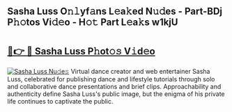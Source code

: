 ## Sasha Luss O𝚗𝚕yf𝚊ns L𝚎a𝚔ed N𝚞𝚍es - Part-BDj P𝚑𝚘tos Vi𝚍𝚎o - H𝚘𝚝 Part L𝚎a𝚔s w1kjU

# <h2><a href="http://kf1z8sj.oniu.top/?m=Sasha+Luss">🔗👉 🔴 Sasha Luss P𝚑ot𝚘𝚜 V𝚒d𝚎o</a></h2>

[![Sasha Luss Nu𝚍e𝚜](https://i.imgur.com/0qMVB7G.gif)](http://kf1z8sj.oniu.top/?m=Sasha+Luss)
Virtual dance creator and web entertainer Sasha Luss, celebrated for publishing dance and lifestyle tutorials through solo and collaborative dance presentations and brief clips. Approachability and authenticity define Sasha Luss's public image, but the enigma of his private life continues to captivate the public.  
